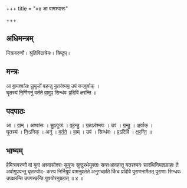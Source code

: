 +++
title = "०४ आ वामश्वासः"

+++
## अधिमन्त्रम्
मित्रावरुणौ। श्रुतिविदात्रेयः। त्रिष्टुप्।

## मन्त्रः
आ वा॒मश्वा॑सः सु॒युजो॑ वहन्तु य॒तर॑श्मय॒ उप॑ यन्त्व॒र्वाक् ।  
घृ॒तस्य॑ नि॒र्णिगनु॑ वर्तते वा॒मुप॒ सिन्ध॑वः प्र॒दिवि॑ क्षरन्ति ॥

## पदपाठः
आ । वा॒म् । अश्वा॑सः । सु॒ऽयुजः॑ । व॒ह॒न्तु॒ । य॒तऽर॑श्मयः । उप॑ । य॒न्तु॒ । अ॒र्वाक् ।  
घृ॒तस्य॑ । निः॒ऽनिक् । अनु॑ । व॒र्त॒ते॒ । वा॒म् । उप॑ । सिन्ध॑वः । प्र॒ऽदिवि॑ । क्ष॒र॒न्ति॒ ॥

## भाष्यम्
हेमित्रावरुणौ वां युवां अश्वासोश्वाः सुयुजः सुष्ठुरथेयुक्ताः सन्तःआवहन्तु यतरश्मयः सारथिनियतप्रग्रहाः ते अर्वागुपयन्तु घृतस्योद- कस्य निर्निग्रूपं वामनुवर्तते अनुगच्छति किंच प्रदिवि पुराणनामैतत् पुराणाः सिन्धवः उपक्षरन्ति उपगच्छन्ति युवयोरनुग्रहात् ॥ ४ ॥